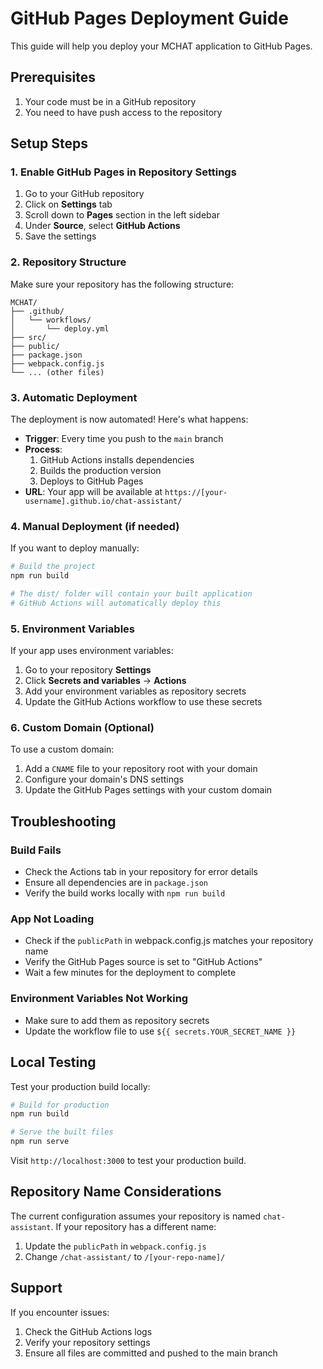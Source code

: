 # GitHub Pages Deployment Guide

This guide will help you deploy your MCHAT application to GitHub Pages.

## Prerequisites

1. Your code must be in a GitHub repository
2. You need to have push access to the repository

## Setup Steps

### 1. Enable GitHub Pages in Repository Settings

1. Go to your GitHub repository
2. Click on **Settings** tab
3. Scroll down to **Pages** section in the left sidebar
4. Under **Source**, select **GitHub Actions**
5. Save the settings

### 2. Repository Structure

Make sure your repository has the following structure:
```
MCHAT/
├── .github/
│   └── workflows/
│       └── deploy.yml
├── src/
├── public/
├── package.json
├── webpack.config.js
└── ... (other files)
```

### 3. Automatic Deployment

The deployment is now automated! Here's what happens:

- **Trigger**: Every time you push to the `main` branch
- **Process**: 
  1. GitHub Actions installs dependencies
  2. Builds the production version
  3. Deploys to GitHub Pages
- **URL**: Your app will be available at `https://[your-username].github.io/chat-assistant/`

### 4. Manual Deployment (if needed)

If you want to deploy manually:

```bash
# Build the project
npm run build

# The dist/ folder will contain your built application
# GitHub Actions will automatically deploy this
```

### 5. Environment Variables

If your app uses environment variables:

1. Go to your repository **Settings**
2. Click **Secrets and variables** → **Actions**
3. Add your environment variables as repository secrets
4. Update the GitHub Actions workflow to use these secrets

### 6. Custom Domain (Optional)

To use a custom domain:

1. Add a `CNAME` file to your repository root with your domain
2. Configure your domain's DNS settings
3. Update the GitHub Pages settings with your custom domain

## Troubleshooting

### Build Fails
- Check the Actions tab in your repository for error details
- Ensure all dependencies are in `package.json`
- Verify the build works locally with `npm run build`

### App Not Loading
- Check if the `publicPath` in webpack.config.js matches your repository name
- Verify the GitHub Pages source is set to "GitHub Actions"
- Wait a few minutes for the deployment to complete

### Environment Variables Not Working
- Make sure to add them as repository secrets
- Update the workflow file to use `${{ secrets.YOUR_SECRET_NAME }}`

## Local Testing

Test your production build locally:

```bash
# Build for production
npm run build

# Serve the built files
npm run serve
```

Visit `http://localhost:3000` to test your production build.

## Repository Name Considerations

The current configuration assumes your repository is named `chat-assistant`. If your repository has a different name:

1. Update the `publicPath` in `webpack.config.js`
2. Change `/chat-assistant/` to `/[your-repo-name]/`

## Support

If you encounter issues:
1. Check the GitHub Actions logs
2. Verify your repository settings
3. Ensure all files are committed and pushed to the main branch

